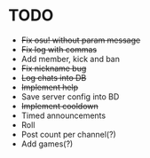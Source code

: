# TODO

* ~~Fix osu! without param message~~
* ~~Fix log with commas~~
* Add member, kick and ban
* ~~Fix nickname bug~~
* ~~Log chats into DB~~
* ~~Implement help~~
* Save server config into BD
* ~~Implement cooldown~~
* Timed announcements
* Roll
* Post count per channel(?)
* Add games(?)
